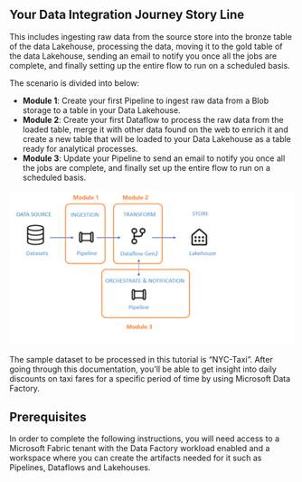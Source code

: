 
## Your Data Integration Journey Story Line

This includes ingesting raw data from the source store into the bronze table of the data Lakehouse, processing the data, moving it to the gold table of the data Lakehouse, sending an email to notify you once all the jobs are complete, and finally setting up the entire flow to run on a scheduled basis.   

The scenario is divided into below:

* **Module 1**: Create your first Pipeline to ingest raw data from a Blob storage to a table in your  Data Lakehouse. 
* **Module 2**: Create your first Dataflow to process the raw data from the loaded table, merge it with other data found on the web to enrich it and create a new table that will be loaded to your Data Lakehouse as a table ready for analytical processes. 
* **Module 3**: Update your Pipeline to send an email to notify you once all the jobs are complete, and finally set up the entire flow to run on a scheduled basis. 

![Diagram of the solution architecture divided by modules](media/module-0-diagram.png)

The sample dataset to be processed in this tutorial is “NYC-Taxi”. After going through this documentation, you'll be able to get insight into daily discounts on taxi fares for a specific period of time by using Microsoft Data Factory.

## Prerequisites

In order to complete the following instructions, you will need access to a Microsoft Fabric tenant with the Data Factory workload enabled and a workspace where you can create the artifacts needed for it such as Pipelines, Dataflows and Lakehouses.